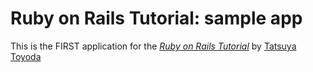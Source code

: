 # Ruby on Rails Tutorial: sample app

This is the FIRST application for the
[*Ruby on Rails Tutorial*](http://railstutorial.jp/)
by [Tatsuya Toyoda](b8eansatz@gmail.com)